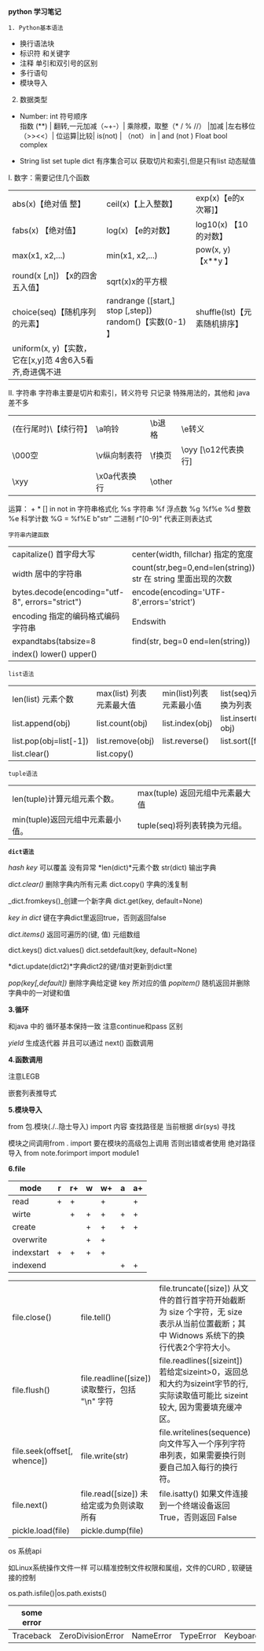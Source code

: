 **python 学习笔记**

`1.	Python基本语法`
* 换行语法块
*	标识符 和关键字
*	注释 单引和双引号的区别
*	多行语句
*	模块导入

2.	数据类型
*	Number: 
int  符号顺序  
指数 (**) | 翻转,一元加减（~+-）| 乘除模，取整（* / % //） |加减 
|左右移位（>><<）| 位运算|比较| is(not) | （not） in | and (not )
Float bool complex 

*	String  list set tuple  dict 
有序集合可以 获取切片和索引,但是只有list 动态赋值


I.	数字：需要记住几个函数

||||
|--|--|--|
|abs(x)【绝对值 整】	|ceil(x)【上入整数】  |exp(x)【e的x次幂]】	|
|fabs(x) 【绝对值】	|log(x) 【e的对数】  |log10(x) 【10的对数】	|
|max(x1, x2,...)    |	min(x1, x2,...) |pow(x, y) 【x**y 】	    |
|round(x [,n]) 【x的四舍五入值】|sqrt(x)x的平方根	                |	
|choice(seq)【随机序列的元素】|randrange ([start,] stop [,step])	random()【实数(0-1) 】|shuffle(lst)【元素随机排序】|
|uniform(x, y)【实数，它在[x,y]范	4舍6入5看齐,奇进偶不进|		


II.	字符串
字符串主要是切片和索引，转义符号 只记录 特殊用法的，其他和 java 差不多

|||||
|--|--|--|--|
|(在行尾时)\【续行符】|	\a响铃|	\b退格|	\e转义|
|\000空|	\v纵向制表符	|\f换页	|\oyy [\o12代表换行]|
|\xyy |\x0a代表换行|	\other	|	

运算： +  *  []  in  not in
字符串格式化
%s 字符串	%f 浮点数	%g   %f%e
%d 整数	%e 科学计数	 %G = %f%E
b"str" 二进制 r"[0-9]" 代表正则表达式

`字符串内建函数`

|||
|--|--|
|capitalize() 首字母大写	                        |center(width, fillchar) 指定的宽度                           |
|width 居中的字符串                              |count(str,beg=0,end=len(string)) str 在 string 里面出现的次数|
|bytes.decode(encoding="utf-8", errors="strict")|encode(encoding='UTF-8',errors='strict')|
|encoding 指定的编码格式编码字符串                |	Endswith|
|expandtabs(tabsize=8                           |find(str, beg=0 end=len(string))|
|index() lower() upper()||

`list语法`

|||||
|-|-|-|-|
|len(list) 元素个数      |max(list) 列表元素最大值| min(list)列表元素最小值|list(seq)元组转换为列表  |
|list.append(obj)       |list.count(obj)        |list.index(obj)        |list.insert(index, obj) |
|list.pop(obj=list[-1]) |list.remove(obj)       | list.reverse()        |list.sort([func])       |
|list.clear() |	list.copy()|

`tuple语法`

|||
|-|-|
|len(tuple)计算元组元素个数。 |max(tuple) 返回元组中元素最大值|
|min(tuple)返回元组中元素最小值。 |	tuple(seq)将列表转换为元组。|

**`dict语法`**

_hash key_ 可以覆盖 没有异常
*len(dict)*元素个数   str(dict) 输出字典

_dict.clear()_ 删除字典内所有元素  dict.copy() 字典的浅复制

_dict.fromkeys()_创建一个新字典 dict.get(key, default=None)

_key in dict_ 键在字典dict里返回true，否则返回false 
 
_dict.items()_ 返回可遍历的(键, 值) 元组数组

dict.keys()   dict.values()  dict.setdefault(key, default=None)

*dict.update(dict2)*字典dict2的键/值对更新到dict里

_pop(key[,default])_   删除字典给定键 key 所对应的值  	_popitem()_   随机返回并删除字典中的一对键和值
 

**3.循环**

和java 中的 循环基本保持一致 注意continue和pass 区别 

_yield_ 生成迭代器 并且可以通过 next() 函数调用

**4.函数调用**

注意LEGB

嵌套列表推导式

**5.模块导入**

from 包.模块(./..隐士导入) import 内容 查找路径是 当前根据 dir(sys) 寻找

模块之间调用from . import  要在模块的高级包上调用 否则出错或者使用 绝对路径导入 from note.forimport import module1

**6.file**

|mode|r|r+|w|w+|a|a+|
|----|--|--|--|--|--|--|
|read        |+|+| |+| |+|
|wirte       | |+|+|+|+|+|
|create      | | |+|+|+|+|
|overwrite   | | |+|+| | |
|indexstart  |+|+|+|+| | |
|indexend    | | | | |+|+|

||||
|-|-|-|
|file.close()   |file.tell() |file.truncate([size])   从文件的首行首字符开始截断为 size 个字符，无 size 表示从当前位置截断；其中 Widnows 系统下的换行代表2个字符大小。|
|file.flush()   |file.readline([size])   读取整行，包括 "\n" 字符|file.readlines([sizeint]) 若给定sizeint>0，返回总和大约为sizeint字节的行, 实际读取值可能比 sizeint 较大, 因为需要填充缓冲区。|
|file.seek(offset[, whence])|file.write(str)|file.writelines(sequence)  向文件写入一个序列字符串列表，如果需要换行则要自己加入每行的换行符。|
|file.next()|file.read([size])   未给定或为负则读取所有|file.isatty()   如果文件连接到一个终端设备返回 True，否则返回 False
|pickle.load(file)|pickle.dump(file)

os 系统api

如Linux系统操作文件一样 可以精准控制文件权限和属组，文件的CURD , 软硬链接的控制

os.path.isfile()|os.path.exists()

|some error|||||
|-|-|-|-|-|
|Traceback|ZeroDivisionError|NameError|TypeError|KeyboardInterrupt|